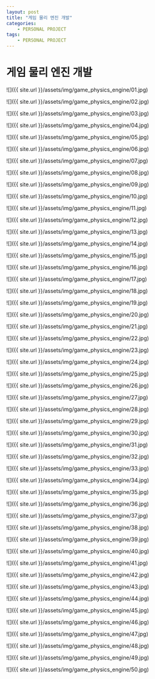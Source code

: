 ```yaml
---
layout: post
title: "게임 물리 엔진 개발"
categories:
    - PERSONAL PROJECT
tags:
    - PERSONAL PROJECT
---
```


# 게임 물리 엔진 개발

![]({{ site.url }}/assets/img/game_physics_engine/01.jpg)

![]({{ site.url }}/assets/img/game_physics_engine/02.jpg)

![]({{ site.url }}/assets/img/game_physics_engine/03.jpg)

![]({{ site.url }}/assets/img/game_physics_engine/04.jpg)

![]({{ site.url }}/assets/img/game_physics_engine/05.jpg)

![]({{ site.url }}/assets/img/game_physics_engine/06.jpg)

![]({{ site.url }}/assets/img/game_physics_engine/07.jpg)

![]({{ site.url }}/assets/img/game_physics_engine/08.jpg)

![]({{ site.url }}/assets/img/game_physics_engine/09.jpg)

![]({{ site.url }}/assets/img/game_physics_engine/10.jpg)

![]({{ site.url }}/assets/img/game_physics_engine/11.jpg)

![]({{ site.url }}/assets/img/game_physics_engine/12.jpg)

![]({{ site.url }}/assets/img/game_physics_engine/13.jpg)

![]({{ site.url }}/assets/img/game_physics_engine/14.jpg)

![]({{ site.url }}/assets/img/game_physics_engine/15.jpg)

![]({{ site.url }}/assets/img/game_physics_engine/16.jpg)

![]({{ site.url }}/assets/img/game_physics_engine/17.jpg)

![]({{ site.url }}/assets/img/game_physics_engine/18.jpg)

![]({{ site.url }}/assets/img/game_physics_engine/19.jpg)

![]({{ site.url }}/assets/img/game_physics_engine/20.jpg)

![]({{ site.url }}/assets/img/game_physics_engine/21.jpg)

![]({{ site.url }}/assets/img/game_physics_engine/22.jpg)

![]({{ site.url }}/assets/img/game_physics_engine/23.jpg)

![]({{ site.url }}/assets/img/game_physics_engine/24.jpg)

![]({{ site.url }}/assets/img/game_physics_engine/25.jpg)

![]({{ site.url }}/assets/img/game_physics_engine/26.jpg)

![]({{ site.url }}/assets/img/game_physics_engine/27.jpg)

![]({{ site.url }}/assets/img/game_physics_engine/28.jpg)

![]({{ site.url }}/assets/img/game_physics_engine/29.jpg)

![]({{ site.url }}/assets/img/game_physics_engine/30.jpg)

![]({{ site.url }}/assets/img/game_physics_engine/31.jpg)

![]({{ site.url }}/assets/img/game_physics_engine/32.jpg)

![]({{ site.url }}/assets/img/game_physics_engine/33.jpg)

![]({{ site.url }}/assets/img/game_physics_engine/34.jpg)

![]({{ site.url }}/assets/img/game_physics_engine/35.jpg)

![]({{ site.url }}/assets/img/game_physics_engine/36.jpg)

![]({{ site.url }}/assets/img/game_physics_engine/37.jpg)

![]({{ site.url }}/assets/img/game_physics_engine/38.jpg)

![]({{ site.url }}/assets/img/game_physics_engine/39.jpg)

![]({{ site.url }}/assets/img/game_physics_engine/40.jpg)

![]({{ site.url }}/assets/img/game_physics_engine/41.jpg)

![]({{ site.url }}/assets/img/game_physics_engine/42.jpg)

![]({{ site.url }}/assets/img/game_physics_engine/43.jpg)

![]({{ site.url }}/assets/img/game_physics_engine/44.jpg)

![]({{ site.url }}/assets/img/game_physics_engine/45.jpg)

![]({{ site.url }}/assets/img/game_physics_engine/46.jpg)

![]({{ site.url }}/assets/img/game_physics_engine/47.jpg)

![]({{ site.url }}/assets/img/game_physics_engine/48.jpg)

![]({{ site.url }}/assets/img/game_physics_engine/49.jpg)

![]({{ site.url }}/assets/img/game_physics_engine/50.jpg)


